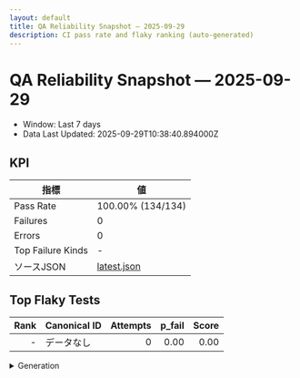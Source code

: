 ```yaml
---
layout: default
title: QA Reliability Snapshot — 2025-09-29
description: CI pass rate and flaky ranking (auto-generated)
---
```


# QA Reliability Snapshot — 2025-09-29

- Window: Last 7 days
- Data Last Updated: 2025-09-29T10:38:40.894000Z

## KPI
| 指標 | 値 |
|------|----|
| Pass Rate | 100.00% (134/134) |
| Failures | 0 |
| Errors | 0 |
| Top Failure Kinds | - |
| ソースJSON | [latest.json](./latest.json) |

## Top Flaky Tests
| Rank | Canonical ID | Attempts | p_fail | Score |
|-----:|--------------|---------:|------:|------:|
| - | データなし | 0 | 0.00 | 0.00 |

<details><summary>Generation</summary>
Source: runs=projects/03-ci-flaky/data/runs.jsonl / flaky=projects/03-ci-flaky/out/flaky_rank.csv
Window: 7 days / Executions: 134
Automation: tools/generate_ci_report.py (GitHub Actions)
</details>

